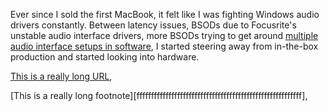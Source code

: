 Ever since I sold the first MacBook, it felt like I was fighting Windows audio drivers
constantly. Between latency issues, BSODs due to Focusrite's unstable audio interface
drivers, more BSODs trying to get around [multiple audio interface setups in software](
https://help.ableton.com/hc/en-us/articles/209071609-Using-Aggregate-Devices-and-multiple-audio-interfaces),
I started steering away from in-the-box production and started looking into hardware.

[This is a really long URL](http://www.example.com/ssssssssssssssssssssssssssssssssssss),

[This is a really long footnote][fffffffffffffffffffffffffffffffffffffffffffffffffffffffff],
